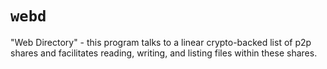 
# `webd`

"Web Directory" - this program talks to a linear crypto-backed list of p2p shares
and facilitates reading, writing, and listing files within these shares.




